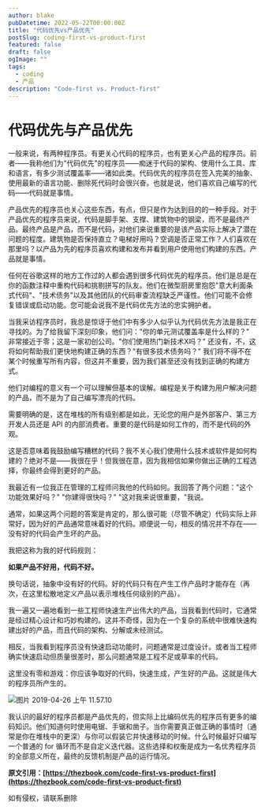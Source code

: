 ```yaml
---
author: blake
pubDatetime: 2022-05-22T00:00:00Z
title: "代码优先vs产品优先"
postSlug: coding-first-vs-product-first
featured: false
draft: false
ogImage: ""
tags:
  - coding
  - 产品
description: "Code-first vs. Product-first"
---
```


# 代码优先与产品优先

一般来说，有两种程序员。有更关心代码的程序员，也有更关心产品的程序员。前者——我称他们为"代码优先"的程序员——痴迷于代码的架构、使用什么工具、库和语言，有多少测试覆盖率——诸如此类。代码优先的程序员在签入完美的抽象、使用最新的语言功能、删除死代码时会很兴奋。也就是说，他们喜欢自己编写的代码——代码就是事情。

产品优先的程序员也关心这些东西，有点，但只是作为达到目的的一种手段。对于产品优先的程序员来说，代码是脚手架、支撑、建筑物中的钢梁，而不是最终产品。最终产品是产品，而不是代码，对他们来说重要的是该产品实际上解决了潜在问题的程度。建筑物是否保持直立？电梯好用吗？空调是否正常工作？人们喜欢在那里吗？以产品为先的程序员喜欢构建和发布并看到用户使用他们构建的东西。产品就是事情。

任何在谷歌这样的地方工作过的人都会遇到很多代码优先的程序员。他们是总是在你的函数注释中重构代码和挑剔拼写的队友。他们在微型厨房里抱怨"意大利面条式代码"、"技术债务"以及其他团队的代码审查流程缺乏严谨性。他们可能不会修复错误或启动功能。您可能会说我不是代码优先方法的忠实拥护者。

当我采访程序员时，我总是惊讶于他们中有多少人似乎认为代码优先方法是我正在寻找的。为了给我留下深刻印象，他们问："你的单元测试覆盖率是什么样的？" 非常接近于零；这是一家初创公司。"你们使用热门新技术X吗？" 还没有，不，这将如何帮助我们更快地构建正确的东西？"有很多技术债务吗？" 我们将不得不在某个时候重写所有内容，但这并不重要，因为我们甚至还没有找到正确的构建方式。

他们对编程的意义有一个可以理解但基本的误解。编程是关于构建为用户解决问题的产品，而不是为了自己编写漂亮的代码。

需要明确的是，这在堆栈的所有级别都是如此，无论您的用户是外部客户、第三方开发人员还是 API 的内部消费者。重要的是代码是如何工作的，而不是代码的外观。

这是否意味着我鼓励编写糟糕的代码？我不关心我们使用什么技术或软件是如何构建的？绝对不是——我很在乎！但我很在意，因为我相信如果你做出正确的工程选择，你最终会得到更好的产品。

我最近有一位我正在管理的工程师问我他的代码如何。我回答了两个问题："这个功能效果好吗？" "你建得很快吗？" "这对我来说很重要，"我说。

通常，如果这两个问题的答案是肯定的，那么很可能（尽管不确定）代码实际上非常好，因为好的产品通常意味着好的代码。顺便说一句，相反的情况并不存在——没有好的代码会产生坏的产品。

我把这称为我的好代码规则：

**如果产品不好用，代码不好。**

换句话说，抽象中没有好的代码。好的代码只有在产生工作产品时才能存在（再次，在这里松散地定义产品以表示堆栈任何级别的产品）。

我一遍又一遍地看到一些工程师快速生产出伟大的产品，当我看到代码时，它通常是经过精心设计和巧妙构建的。这并不奇怪，因为在一个复杂的系统中很难快速构建出好的产品，而且代码的架构、分解或未经测试。

相反，当我看到程序员没有快速启动功能时，问题通常是过度设计。或者当工程师确实快速启动但质量很差时，那么问题通常是工程不足或草率的代码。

这里没有零和游戏：你应该争取好的代码，快速生成，产生好的产品。这就是伟大的程序员所产生的。

![图片 2019-04-26 上午 11.57.10](https://i0.wp.com/box5776.temp.domains/~thezbook/wp-content/uploads/2019/04/image-2019-04-26-at-11.57.10-am.png?resize=590%2C320)

我认识的最好的程序员都是产品优先的，但实际上比编码优先的程序员有更多的编码知识。他们知道何时使用电锯、手锯和凿子。当你需要真正做正确的事情时（通常是你在堆栈中的更深）与你可以假装它并快速移动的时候。什么时候最好只编写一个普通的 for 循环而不是自定义迭代器。这些选择和权衡是成为一名优秀程序员的全部意义所在，最终的反馈机制是产品的运行情况。

**原文引用：[https://thezbook.com/code-first-vs-product-first](https://thezbook.com/code-first-vs-product-first)**

如有侵权，请联系删除
